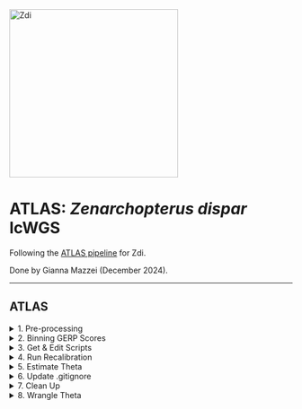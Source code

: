 <img src="https://lifg.australian.museum/Image/9uTxr6do.jpeg?version=full" alt="Zdi" width="300"/>

# ATLAS: _Zenarchopterus dispar_ lcWGS

Following the [ATLAS pipeline](https://github.com/philippinespire/pire_lcwgs_data_processing/tree/main/scripts/ATLAS_wahab) for Zdi.

Done by Gianna Mazzei (December 2024).

---

## ATLAS

<details><summary>1. Pre-processing </summary>

### 1. Pre-processing

Make an ATLAS directory in the same directory that holds your GenErode directory:
```
[hpc-0373@wahab-01 pire_zenarchopterus_dispar_lcwgs]$ mkdir ATLAS_Zdi
```
Now, make sure you have generated GERP scores:
```
# gerp scores
[hpc-0373@wahab-01 pire_zenarchopterus_dispar_lcwgs]$ cd GenErode_Zdi_4/results/gerp/
[hpc-0373@wahab-01 gerp]$ ls *gz
reference.genbank.Zdi.20k.ancestral.rates.gz
```
And the proper `.bam` files needed for ATLAS:

<ins>historical:</ins>
```
cd /archive/carpenterlab/pire/pire_zenarchopterus_dispar_lcwgs/GenErode_Zdi_4/results/historical/mapping/reference.genbank.Zdi.20k/
[hpc-0373@wahab-01 reference.denovoSSL.Pbb]$ ls *merged.rmdup.merged.realn.bam -1 | wc -l
47

# compare to input:
[hpc-0373@wahab-01 reference.genbank.Zdi.20k]$ cd ../../../../historical/
[hpc-0373@wahab-01 historical]$ ls -1 | cut -c 1-12 | uniq | wc -l
47
```
<ins>modern:</ins>
```
cd /archive/carpenterlab/pire/pire_zenarchopterus_dispar_lcwgs/GenErode_Zdi_4/results/modern/mapping/reference.genbank.Zdi.20k/
[hpc-0373@wahab-01 reference.denovoSSL.Pbb]$ ls *merged.rmdup.merged.realn.bam -1 | wc -l
64

# compare to input:
[hpc-0373@wahab-01 reference.genbank.Zdi.20k]$ cd ../../../../modern/
[hpc-0373@wahab-01 modern]$ ls -1 | cut -c 1-12 | uniq | wc -l
64
```
---
</details>

<details><summary>2. Binning GERP Scores</summary>
  
### 2. Binning GERP Scores

To generate bed files based on binned GERP scores for ATLAS, we have to process the file generated by GenErode. 

We use three bins: 
* sites with scores >1.5
* sites with scores between 1.0 and 1.5
* sites with scores between 0.5 and 1.

Now get sites with scores in each particular bin: 
```
# sites with scores greater than or equal to 1.5
[hpc-0373@wahab-01 pire_zenarchopterus_dispar_lcwgs]$ gunzip -c GenErode_Zdi_4/results/gerp/reference.genbank.Zdi.20k.ancestral.rates.gz | awk -v OFS='\t' '($4 >= 1.5) {print $1,$2,$2}' > ATLAS_Zdi/gerp_15.bed

# sites with scores greater than or equal to 1, but less than 1.5
[hpc-0373@wahab-01 pire_zenarchopterus_dispar_lcwgs]$ gunzip -c GenErode_Zdi_4/results/gerp/reference.genbank.Zdi.20k.ancestral.rates.gz | awk -v OFS='\t' '($4 >= 1 && $4 < 1.5) {print $1,$2,$2}' > ATLAS_Zdi/gerp_1_15.bed

# sites with scores greater than or equal to 0.5, but less than 1
[hpc-0373@wahab-01 pire_zenarchopterus_dispar_lcwgs]$ gunzip -c GenErode_Zdi_4/results/gerp/reference.genbank.Zdi.20k.ancestral.rates.gz | awk -v OFS='\t' '($4 >= 0.5 && $4 < 1) {print $1,$2,$2}' > ATLAS_Zdi/gerp_05_1.bed
```
Now check those `gerp*.bed` files to see the number of sites. We are aiming for ~5 million total (if it is less we need to restructure our bins).
```
[hpc-0373@wahab-01 ATLAS_Zdi]$ wc -l gerp_15.bed
66391 gerp_15.bed
[hpc-0373@wahab-01 ATLAS_Zdi]$ wc -l gerp_1_15.bed
1764823 gerp_1_15.bed
[hpc-0373@wahab-01 ATLAS_Zdi]$ wc -l gerp_05_1.bed
4988494 gerp_05_1.bed
```
Total is 6,819,708 so we can move forward with these bins.

Now, merge adjacent sites into regions using bedtools.
```
[hpc-0373@wahab-01 ATLAS_Zdi]$ module load bedtools

[hpc-0373@wahab-01 ATLAS_Zdi]$ crun bedtools merge -i gerp_15.bed > gerp_15.merge.bed 
[hpc-0373@wahab-01 ATLAS_Zdi]$ crun bedtools merge -i gerp_1_15.bed > gerp_1_15.merge.bed 
[hpc-0373@wahab-01 ATLAS_Zdi]$ crun bedtools merge -i gerp_05_1.bed > gerp_05_1.merge.bed 
```

Remove singleton sites from merged .bed files.
```
[hpc-0373@wahab-01 ATLAS_Zdi]$ awk -v OFS='\t' '!($2==$3)' < gerp_15.merge.bed > gerp_15.merge.nosingle.bed 
[hpc-0373@wahab-01 ATLAS_Zdi]$ awk -v OFS='\t' '!($2==$3)' < gerp_1_15.merge.bed > gerp_1_15.merge.nosingle.bed 
[hpc-0373@wahab-01 ATLAS_Zdi]$ awk -v OFS='\t' '!($2==$3)' < gerp_05_1.merge.bed > gerp_05_1.merge.nosingle.bed 
```
---
</details>

<details><summary>3. Get & Edit Scripts</summary>

### 3. Get & Edit Scripts

Copy scripts to ATLAS dir:
```
[hpc-0373@wahab-01 ATLAS_Zdi]$ cp /home/e1garcia/shotgun_PIRE/pire_lcwgs_data_processing/scripts/ATLAS_wahab/*.sbatch .
[hpc-0373@wahab-01 ATLAS_Zdi]$ cp /home/e1garcia/shotgun_PIRE/pire_lcwgs_data_processing/scripts/ATLAS_wahab/*.bash .
```
**Prep for Step 4:**

Edit the `atlas_recal_readuntilbeds_array.sbatch` script to reflect the number of .bed files you want to use and their names. 
```
[hpc-0373@wahab-01 ATLAS_Zdi]$ cat -n  atlas_recal_readuntilbeds_array.sbatch
# last line:
    34	crun.atlas atlas --task estimateErrors --bam ${sample_name}.merged.rmdup.merged.realn.bam --fasta ${REFLOC} --regions gerp_05_1.merge.nosingle.bed,gerp_1_15.merge.nosingle.bed,gerp_15.merge.nosingle.bed --readUpToDepth 10
```
Edit the `atlas_recal_readuntilbeds_array.bash` script to reflect the path for the `atlas_recal_readuntilbeds_array.sbatch` script
```
[hpc-0373@wahab-01 ATLAS_Zdi]$ cat -n atlas_recal_readuntilbeds_array.bash
# last line:
    20	       /archive/carpenterlab/pire/pire_zenarchopterus_dispar_lcwgs/ATLAS_Zdi/atlas_recal_readuntilbeds_array.sbatch ${BAMDIR} ${REFLOC} ${OUTDIR})
```

**Prep for Step 5:**

Edit the `atlas_theta_albrecal_array.bash` script to reflect the path for the `atlas_theta_albrecal_array.sbatch` script.
```
[hpc-0373@wahab-01 ATLAS_Zdi]$ cat -n atlas_theta_albrecal_array.bash
# last line:
    19	       /archive/carpenterlab/pire/pire_zenarchopterus_dispar_lcwgs/ATLAS_Zdi/atlas_theta_albrecal_array.sbatch ${BAMDIR} ${OUTDIR})
```
---
</details>

<details><summary>4. Run Recalibration</summary>

### 4. Run Recalibration

Make an output directory, and copy the bed files to it:
```
[hpc-0373@wahab-01 ATLAS_Zdi]$ mkdir recal_output
[hpc-0373@wahab-01 ATLAS_Zdi]$ cp *.bed recal_output/
```

Run recalibration on **historical** files:
```
# format:
# bash atlas_recal_readuntilbeds_array.bash [directory with .bam files] [reference genome location w/ filename] [output directory]

[hpc-0373@wahab-01 ATLAS_Zdi]$ bash atlas_recal_readuntilbeds_array.bash /archive/carpenterlab/pire/pire_zenarchopterus_dispar_lcwgs/GenErode_Zdi_4/results/historical/mapping/reference.genbank.Zdi.20k/ /archive/carpenterlab/pire/pire_zenarchopterus_dispar_lcwgs/GenErode_Zdi_4/reference/reference.genbank.Zdi.20k.fasta /archive/carpenterlab/pire/pire_zenarchopterus_dispar_lcwgs/ATLAS_Zdi/recal_output/
```
Make sure all files were created, comparing the input to the output:
```
## input
ls /archive/carpenterlab/pire/pire_zenarchopterus_dispar_lcwgs/GenErode_Zdi_4/results/historical/mapping/reference.genbank.Zdi.20k/*merged.rmdup.merged.realn.bam -1 | wc -l
47

## output
ls /archive/carpenterlab/pire/pire_zenarchopterus_dispar_lcwgs/ATLAS_Zdi/recal_output/ZdiA*.merged.rmdup.merged.realn.bam | wc -l
47

ls /archive/carpenterlab/pire/pire_zenarchopterus_dispar_lcwgs/ATLAS_Zdi/recal_output/ZdiA*.merged.rmdup.merged.realn_RGInfo.json | wc -l
47
```

Run recalibration on **modern** files:
```
# format:
# bash atlas_recal_readuntilbeds_array.bash [directory with .bam files] [reference genome location w/ filename] [output directory]

[hpc-0373@wahab-01 ATLAS_Zdi]$ bash atlas_recal_readuntilbeds_array.bash /archive/carpenterlab/pire/pire_zenarchopterus_dispar_lcwgs/GenErode_Zdi_4/results/modern/mapping/reference.genbank.Zdi.20k/ /archive/carpenterlab/pire/pire_zenarchopterus_dispar_lcwgs/GenErode_Zdi_4/reference/reference.genbank.Zdi.20k.fasta /archive/carpenterlab/pire/pire_zenarchopterus_dispar_lcwgs/ATLAS_Zdi/recal_output/
```
Make sure all files were created, comparing the input to the output:
```
## input
ls /archive/carpenterlab/pire/pire_zenarchopterus_dispar_lcwgs/GenErode_Zdi_4/results/modern/mapping/reference.genbank.Zdi.20k/*merged.rmdup.merged.realn.bam -1 | wc -l
64

## output
ls /archive/carpenterlab/pire/pire_zenarchopterus_dispar_lcwgs/ATLAS_Zdi/recal_output/ZdiC*.merged.rmdup.merged.realn.bam | wc -l
64

ls /archive/carpenterlab/pire/pire_zenarchopterus_dispar_lcwgs/ATLAS_Zdi/recal_output/ZdiC*.merged.rmdup.merged.realn_RGInfo.json | wc -l
64
```
---
</details>

<details><summary>5. Estimate Theta</summary>

### 5. Estimate Theta

Now, we will estimate theta for both historic and modern samples using the `*merged.rmdup.merged.realn.bam` and `*.merged.rmdup.merged.realn_RGInfo.json` files in our `recal_output` directory and perform downsampling.

Make an output directory:
```
[hpc-0373@wahab-01 ATLAS_Zdi]$ mkdir theta_output
```
Run `atlas_theta_albrecal_array.bash`:
```
# format:
# bash atlas_theta_albrecal_array.bash [directory with recalibrated output files] [output directory]

[hpc-0356@wahab-01 ATLAS_Zdi]$ bash atlas_theta_albrecal_array.bash /archive/carpenterlab/pire/pire_zenarchopterus_dispar_lcwgs/ATLAS_Zdi/recal_output/ /archive/carpenterlab/pire/pire_zenarchopterus_dispar_lcwgs/ATLAS_Zdi/theta_output/
```
---
</details>

<details><summary>6. Update .gitignore</summary>

### 6. Update `.gitignore`

In order to track and push these changes I need to update the `.gitignore` file to ignore the `*_log` files in `ATLAS_Zdi/theta_output` because the files are too large to upload.

```
[hpc-0373@wahab-01 pire_zenarchopterus_dispar_lcwgs]$ nano .gitignore

# Ignore large log files
ATLAS_Zdi/theta_output/*_log
```
Then, push gitignore:
```
git pull
git add .gitignore
git commit -m "updating gitignore to ignore large log files in ATLAS_Zdi/theta_output"
git push
```
Now, push as normal:
```
git add --all
git commit -m "uploading ATLAS outputs"
git push
```
---
</details>

<details><summary>7. Clean Up</summary>

### 7. Clean Up

I organized the files in `ATLAS_Zdi`:

```
[hpc-0373@wahab-01 ATLAS_Zdi]$ mkdir bed_files
[hpc-0373@wahab-01 ATLAS_Zdi]$ mv *.bed bed_files/

[hpc-0373@wahab-01 ATLAS_Zdi]$ mkdir out_files
[hpc-0373@wahab-01 ATLAS_Zdi]$ mv *.out out_files/

[hpc-0373@wahab-01 ATLAS_Zdi]$ mkdir scripts
[hpc-0373@wahab-01 ATLAS_Zdi]$ mv *h scripts
```
So now it looks like this:
```
[hpc-0373@wahab-01 ATLAS_Zdi]$ ls
bed_files  out_files  README.md  recal_output  scripts  theta_output
```
---
</details>

<details><summary>8. Wrangle Theta</summary>

### 8. Wrangle Theta

Begin by copying the wrangle R script from another directory to the `theta_output` dir:
```
[hpc-0373@wahab-01 ATLAS_Zdi]$ cp /archive/carpenterlab/pire/pire_lethrinus_variegatus_lcwgs/ATLAS_Lva/theta/wrangle_plot_theta_template.R theta_output
```

Edit it for this species:
```
[hpc-0373@wahab-01 theta_output] nano wrangle_plot_theta_template.R
## edits:
# line 22
inDir = "/archive/carpenterlab/pire/pire_zenarchopterus_dispar_lcwgs/ATLAS_Zdi/theta_output"
# line 25
outDir = "/archive/carpenterlab/pire/pire_zenarchopterus_dispar_lcwgs/ATLAS_Zdi/plots"
# line 32
spp_code="Zdi"
# line 35
site_code="Dup"
```

I tracked these changes to git, then cloned the entire pire_parupeneus_barberinus_lcwgs repo to ~/pire_lcwgs_data so that I can access it on wahab.


